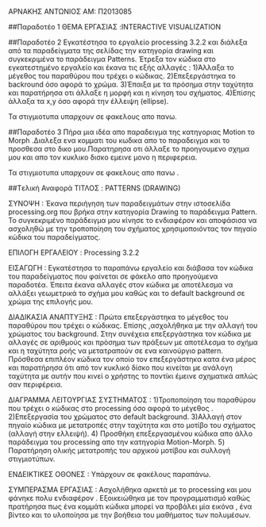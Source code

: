 
ΑΡΝΑΚΗΣ ΑΝΤΩΝΙΟΣ
ΑΜ: Π2013085

##Παραδοτέο 1
ΘΕΜΑ ΕΡΓΑΣΙΑΣ :INTERACTIVE VISUALIZATION



##Παραδοτέο 2
Εγκατέστησα το εργαλείο processing 3.2.2 και διάλεξα από τα παραδείγματα της σελίδας την κατηγορία drawing και συγκεκριμένα το παράδειγμα Patterns. Έτρεξα τον κώδικα στο εγκατεστημένο εργαλείο και έκανα τις εξής αλλαγές :
1)Άλλαξα το μέγεθος του παραθύρου που τρέχει ο κώδικας.
2)Επεξεργάστηκα το backround όσο αφορά το χρώμα.
3)Έπαιξα με τα πρόσημα στην ταχύτητα και παρατήρησα οτι άλλαξε η μορφή και η κίνηση του σχήματος.
4)Επίσης άλλαξα τα x,y όσο αφορά την έλλειψη (ellipse).

Τα στιγμιοτυπα υπαρχουν σε φακελους απο πανω.




##Παραδοτέο 3
Πήρα μια ιδέα απο παραδειγμα της κατηγοριας Motion το Morph .Διαλεξα ενα κομματι του κωδικα απο το παραδειγμα και το προσθεσα στο δικο μου.Παρατηρησα οτι άλλαξε το προηγουμενο σχημα μου και απο τον κυκλικο δισκο εμεινε μονο η περιφερεια.

Τα στιγμιοτυπα υπαρχουν σε φακελους απο πανω .




##Tελική Αναφορά
ΤΙΤΛΟΣ : PATTERNS (DRAWING)

ΣΥΝΟΨΗ : Έκανα περιήγηση των παραδειγμάτων στην ιστοσελίδα processing.org που βρήκα στην κατηγορία Drawing το παράδειγμα Pattern.
         To συγκεκριμένο παράδειγμα μου κίνησε το ενδιαφέρον και αποφάσισα να ασχοληθώ με την τροποποίηση του σχήματος χρησιμοποιόντας τον πηγαίο κώδικα του παραδείγματος.
        
ΕΠΙΛΟΓΗ ΕΡΓΑΛΕΙΟΥ : Processing 3.2.2

ΕΙΣΑΓΩΓΗ : Εγκατέστησα το παραπάνω εργαλείο και διάβασα τον κώδικα του παραδείγματος που φαίνεται σε φάκελο απο προηγούμενα παραδοτέα. Έπειτα έκανα αλλαγές στον κώδικα με αποτέλεσμα να αλλάξει γεωμετρικά το σχήμα μου καθώς και το default background σε χρώμα της επιλογής μου.

ΔΙΑΔΙΚΑΣΙΑ ΑΝΑΠΤΥΞΗΣ : Πρώτα επεξεργάστηκα το μέγεθος του παραθύρου που τρέχει ο κώδικας. Επίσης ,ασχολήθηκα με την αλλαγή του χρώματος του background. Στην συνέχεια επεξεργάστηκα τον κώδικα με αλλαγές σε αριθμούς και πρόσημα των πράξεων με αποτέλεσμα το σχήμα και η ταχύτητα ροής να μετατραπούν σε ενα καινούργιο pattern. Πρόσθεσα επιπλέον κώδικα τον οποίο τον επεξεργάστηκα κατα ένα μέρος και παρατήρησα ότι από τον κυκλικό δίσκο που κινείται με ανάλογη ταχύτητα με αυτήν που κινεί ο χρήστης το ποντίκι έμεινε σχηματικά απλώς σαν περιφέρεια. 

ΔΙΑΓΡΑΜΜΑ ΛΕΙΤΟΥΡΓΙΑΣ ΣΥΣΤΗΜΑΤΟΣ : 1)Τροποποίηση του παραθύρου που τρέχει ο κώδικας στο processing όσο αφορά το μέγεθος . 2)Επεξεργασία του χρώματος στο default background. 3)Αλλαγή στον πηγαίο κώδικα με μετατροπές στην ταχύτητα και στο μοτίβο του σχήματος (αλλαγή στην ελλειψή). 4) Προσθήκη επεξεργασμένου κώδικα απο άλλο παράδειγμα του processing απο την κατηγορία Motion-Morph. 5) Παρατήρηση ολικής μετατροπής του αρχικού μοτίβου και συλλογή στιγμιοτύπων.

ΕΝΔΕΙΚΤΙΚΕΣ ΟΘΟΝΕΣ : Υπάρχουν σε φακέλους παραπάνω.

ΣΥΜΠΕΡΑΣΜΑ ΕΡΓΑΣΙΑΣ : Ασχολήθηκα αρκετά με το processing και μου φάνηκε πολυ ενδιαφέρον . Εξοικειώθηκα με τον προγραμματισμό καθώς πρατήρησα πως ένα κομμάτι κώδικα μπορεί να προβάλει μία εικόνα , ένα βίντεο και το υλοποίησα με την βοήθεια του μαθήματος των πολυμέσων.
